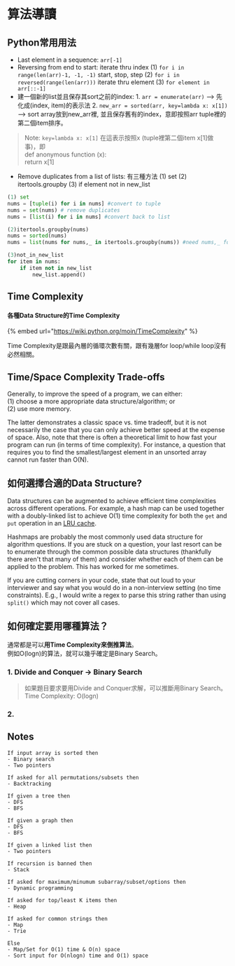 # 算法導讀

## Python常用用法

* Last element in a sequence: `arr[-1]`
* Reversing from end to start:  iterate thru index \(1\) `for i in range(len(arr)-1, -1, -1)` start, stop, step                                 \(2\) `for i in reversed(range(len(arr)))`  iterate thru element \(3\) `for element in arr[::-1]`
* 建一個新的list並且保存其sort之前的index:  1. `arr = enumerate(arr)`  --&gt; 先化成\(index, item\)的表示法 2. `new_arr = sorted(arr, key=lambda x: x[1])`  --&gt; sort array放到new\_arr裡, 並且保存舊有的index，意即按照arr tuple裡的第二個item排序。

> Note: `key=lambda x: x[1]` 在這表示按照x \(tuple裡第二個item x\[1\]做事\)，即  
> def anonymous function \(x\):  
>       return x\[1\]

* Remove duplicates from a list of lists: 有三種方法 \(1\) set \(2\) itertools.groupby \(3\) if element not in new\_list

```python
(1) set
nums = [tuple(i) for i in nums] #convert to tuple
nums = set(nums) # remove duplicates
nums = [list(i) for i in nums] #convert back to list

(2)itertools.groupby(nums)
nums = sorted(nums)
nums = list(nums for nums,_ in itertools.groupby(nums)) #need nums,_ for this

(3)not_in_new_list
for item in nums:
    if item not in new_list
        new_list.append()
```

## Time Complexity

#### 各種Data Structure的Time Complexity

{% embed url="https://wiki.python.org/moin/TimeComplexity" %}

Time Complexity是跟最內層的循環次數有關，跟有幾層for loop/while loop沒有必然相關。

## Time/Space Complexity Trade-offs

Generally, to improve the speed of a program, we can either:   
\(1\) choose a more appropriate data structure/algorithm; or   
\(2\) use more memory.   
  
The latter demonstrates a classic space vs. time tradeoff, but it is not necessarily the case that you can only achieve better speed at the expense of space. Also, note that there is often a theoretical limit to how fast your program can run \(in terms of time complexity\). For instance, a question that requires you to find the smallest/largest element in an unsorted array cannot run faster than O\(N\).

## 如何選擇合適的Data Structure?

Data structures can be augmented to achieve efficient time complexities across different operations. For example, a hash map can be used together with a doubly-linked list to achieve O\(1\) time complexity for both the `get` and `put` operation in an [LRU cache](https://leetcode.com/problems/lru-cache/).

Hashmaps are probably the most commonly used data structure for algorithm questions. If you are stuck on a question, your last resort can be to enumerate through the common possible data structures \(thankfully there aren't that many of them\) and consider whether each of them can be applied to the problem. This has worked for me sometimes.

If you are cutting corners in your code, state that out loud to your interviewer and say what you would do in a non-interview setting \(no time constraints\). E.g., I would write a regex to parse this string rather than using `split()` which may not cover all cases.



## 如何確定要用哪種算法？

通常都是可以**用Time Complexity來倒推算法**。  
例如O\(logn\)的算法，就可以幾乎確定是Binary Search。

### 1. Divide and Conquer -&gt; Binary Search

> 如果題目要求要用Divide and Conquer求解，可以推斷用Binary Search。Time Complexity: O\(logn\)

### 2. 



## Notes

```text
If input array is sorted then
- Binary search
- Two pointers

If asked for all permutations/subsets then
- Backtracking

If given a tree then
- DFS
- BFS

If given a graph then
- DFS
- BFS

If given a linked list then
- Two pointers

If recursion is banned then
- Stack

If asked for maximum/minumum subarray/subset/options then
- Dynamic programming

If asked for top/least K items then
- Heap

If asked for common strings then
- Map
- Trie

Else
- Map/Set for O(1) time & O(n) space
- Sort input for O(nlogn) time and O(1) space
```



